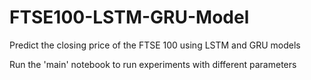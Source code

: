 # FTSE100-LSTM-GRU-Model
Predict the closing price of the FTSE 100 using LSTM and GRU models

Run the 'main' notebook to run experiments with different parameters
